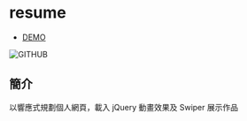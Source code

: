 # resume

* [DEMO](https://huangyitinging.github.io/resume/)

![GITHUB](https://i.imgur.com/omNTO4Z.png)

## 簡介
以響應式規劃個人網頁，載入 jQuery 動畫效果及 Swiper 展示作品


